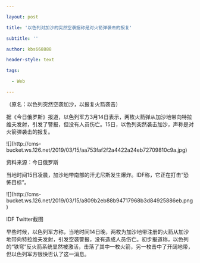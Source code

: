 ---
layout: post
title: '以色列对加沙的突然空袭据称是对火箭弹袭击的报复'
subtitle: ''
author: kbs668888
header-style: text
tags:
  - Web
---
（原名：以色列突然空袭加沙，以报复火箭袭击）

据《今日俄罗斯》报道，以色列军方3月14日表示，两枚火箭弹从加沙地带向特拉维夫发射，引发了警报，但没有人员伤亡。15日，以色列突然袭击加沙，声称是对火箭弹袭击的报复。

![](http://cms-
bucket.ws.126.net/2019/03/15/aa753faf2f2a4422a24eb72709810c9a.jpg)

资料来源：今日俄罗斯

当地时间15日凌晨，加沙地带南部的汗尤尼斯发生爆炸。IDF称，它正在打击“恐怖目标”。

![](http://cms-
bucket.ws.126.net/2019/03/15/a809b2eb88b94717968b3d84925886eb.png)

IDF Twitter截图

早些时候，以色列军方称，当地时间14日晚，两枚为加沙地带注册的火箭从加沙地带向特拉维夫发射，引发空袭警报，没有造成人员伤亡。初步报道称，以色列的“铁穹”反火箭系统显然被激活，击落了其中一枚火箭，另一枚击中了开阔地带，但以色列军方很快否认了这一消息。

